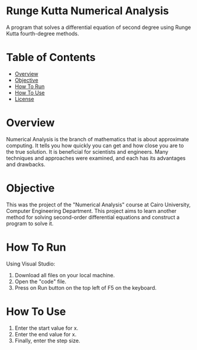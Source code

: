 # Runge Kutta Numerical Analysis
A program that solves a differential equation of second degree using Runge Kutta fourth-degree methods.
# Table of Contents
* [Overview](#Overview)
* [Objective](#Objective)
* [How To Run](#How-To-Run)
* [How To Use](#How-To-Use)
* [License](./LICENSE)
# Overview
Numerical Analysis is the branch of mathematics that is about approximate computing. It tells you how quickly you can get and how close you are to the true solution. It is beneficial for scientists and engineers. Many techniques and approaches were examined, and each has its advantages and drawbacks.
# Objective
This was the project of the "Numerical Analysis" course at Cairo University, Computer Engineering Department. This project aims to learn another method for solving second-order differential equations 
and construct a program to solve it.
# How To Run
Using Visual Studio:
1. Download all files on your local machine.
2. Open the "code" file.
3. Press on Run button on the top left of F5 on the keyboard.
# How To Use
1. Enter the start value for x.
2. Enter the end value for x.
3. Finally, enter the step size.
